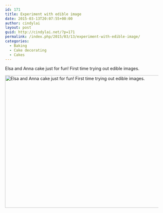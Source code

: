 ```yaml
---
id: 171
title: Experiment with edible image
date: 2015-03-13T20:07:55+00:00
author: cindylai
layout: post
guid: http://cindylai.net/?p=171
permalink: /index.php/2015/03/13/experiment-with-edible-image/
categories:
  - Baking
  - Cake decorating
  - Cakes
---
```

Elsa and Anna cake just for fun! First time trying out edible images.
  
<img class="size-large wp-image-88" src="http://cindylai.net/wp-content/uploads/2015/12/IMG_3143-1024x676.jpg" alt="Elsa and Anna cake just for fun! First time trying out edible images." width="660" height="436" srcset="http://cindylai.net/wp-content/uploads/2015/12/IMG_3143-1024x676.jpg 1024w, http://cindylai.net/wp-content/uploads/2015/12/IMG_3143-300x198.jpg 300w, http://cindylai.net/wp-content/uploads/2015/12/IMG_3143-768x507.jpg 768w" sizes="(max-width: 660px) 100vw, 660px" />